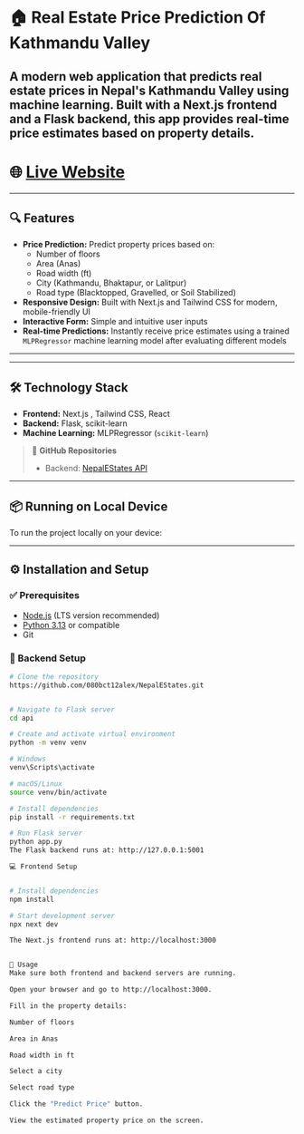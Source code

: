 # 🏠  Real Estate Price Prediction Of Kathmandu Valley

A modern web application that predicts real estate prices in Nepal's Kathmandu Valley using machine learning. Built with a **Next.js frontend** and a **Flask backend**, this app provides real-time price estimates based on property details.
---

#  🌐 [Live Website](https://alexshrestha.vercel.app)

---

## 🔍 Features

- **Price Prediction:** Predict property prices based on:
  - Number of floors
  - Area (Anas)
  - Road width (ft)
  - City (Kathmandu, Bhaktapur, or Lalitpur)
  - Road type (Blacktopped, Gravelled, or Soil Stabilized)
- **Responsive Design:** Built with Next.js and Tailwind CSS for modern, mobile-friendly UI
- **Interactive Form:** Simple and intuitive user inputs
- **Real-time Predictions:** Instantly receive price estimates using a trained `MLPRegressor` machine learning model   after evaluating different models

---

---

## 🛠️ Technology Stack

- **Frontend:** Next.js , Tailwind CSS, React
- **Backend:** Flask,  scikit-learn
- **Machine Learning:** MLPRegressor (`scikit-learn`)

> 🔗 **GitHub Repositories**   
> - Backend: [NepalEStates API](https://github.com/080bct12alex/nepalestatesapi)

---


## 📦 Running on Local Device

To run the project locally on your device:


---

## ⚙️ Installation and Setup

### ✅ Prerequisites

- [Node.js](https://nodejs.org/) (LTS version recommended)
- [Python 3.13](https://www.python.org/) or compatible
- Git

### 🔧 Backend Setup

```bash
# Clone the repository
https://github.com/080bct12alex/NepalEStates.git


# Navigate to Flask server
cd api

# Create and activate virtual environment
python -m venv venv

# Windows
venv\Scripts\activate

# macOS/Linux
source venv/bin/activate

# Install dependencies
pip install -r requirements.txt

# Run Flask server
python app.py
The Flask backend runs at: http://127.0.0.1:5001

💻 Frontend Setup


# Install dependencies
npm install

# Start development server
npx next dev

The Next.js frontend runs at: http://localhost:3000


🚀 Usage
Make sure both frontend and backend servers are running.

Open your browser and go to http://localhost:3000.

Fill in the property details:

Number of floors

Area in Anas

Road width in ft

Select a city

Select road type

Click the "Predict Price" button.

View the estimated property price on the screen.

